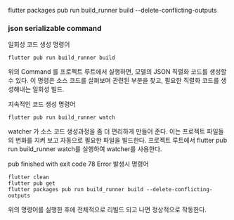 flutter packages pub run build_runner build --delete-conflicting-outputs  


### json serializable command

일회성 코드 생성 명령어

```
flutter pub run build_runner build
```

위의 Command 를 프로젝트 루트에서 실행하면, 모델의 JSON 직렬화 코드를 생성할 수 있다.
이 명령은 소스 코드를 살펴보며 관련된 부분을 찾고, 필요한 직렬화 코드를 생성해내는 일회성 빌드.


지속적인 코드 생성 명령어

```
flutter pub run build_runner watch
```

watcher 가 소스 코드 생성과정을 좀 더 편리하게 만들어 준다.
이는 프로젝트 파일들의 변화를 지켜 보고 자동으로 필요한 파일을 빌드한다.
프로젝트 루트에서 flutter pub run build_runner watch를 실행하여 watcher를 사용한다.


pub finished with exit code 78 Error 발생시 명령어

```
flutter clean
flutter pub get
flutter packages pub run build_runner build --delete-conflicting-outputs
```

위의 명령어를 실행한 후에 전체적으로 리빌드 되고 나면 정상적으로 작동한다.